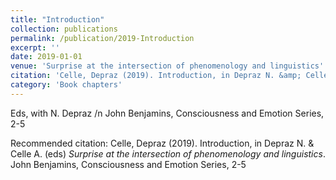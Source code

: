 ```yaml
---
title: "Introduction"
collection: publications
permalink: /publication/2019-Introduction
excerpt: ''
date: 2019-01-01
venue: 'Surprise at the intersection of phenomenology and linguistics'
citation: 'Celle, Depraz (2019). Introduction, in Depraz N. &amp; Celle A. (eds) <i>Surprise at the intersection of phenomenology and linguistics</i>. John Benjamins, Consciousness and Emotion Series, 2-5'
category: 'Book chapters'
---
```

Eds, with N. Depraz /n John Benjamins, Consciousness and Emotion Series, 2-5

Recommended citation: Celle, Depraz (2019). Introduction, in Depraz N. & Celle A. (eds) <i>Surprise at the intersection of phenomenology and linguistics</i>. John Benjamins, Consciousness and Emotion Series, 2-5